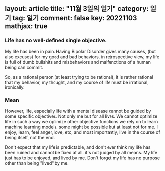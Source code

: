layout: article
title: "11월 3일의 일기"
category: 일기
tag: 일기
comment: false
key: 20221103
mathjax: true
---

### Life has no well-defined single objective.
My life has been in pain. Having Bipolar Disorder gives many causes, (but also excuses) for my good and bad behaviors. in retrospective view, my life is full of dumb bullshits and misbehaviors and malfunctions of a human being can commit.

So, as a rational person (at least trying to be rational), it is rather rational that my behavior, my thought, and my course of life must be irrational, ironically.

### Mean
However, life, especially life with a mental disease cannot be guided by some specific objectives. Not only me but for all lives. We cannot optimize life in such a way we optimize other objective functions we rely on to learn machine learning models. some might be possible but at least not for me. I enjoy, learn, feel anger, love, etc, and most importantly, live in the course of being itself, not the end.

Don't expect that my life is predictable, and don't ever think my life has been ruined and cannot be fixed at all. it's not judged by all means. My life just has to be enjoyed, and lived by me. Don't forget my life has no purpose other than being "lived" by me.
